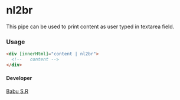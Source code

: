 # nl2br
This pipe can be used to print content as user typed in textarea field.

### Usage

```html
<div [innerHtml]="content | nl2br">
  <!--   content -->
</div>
```

#### Developer
[Babu S.R](http://babu-sr.github.io/profile "Profile")
